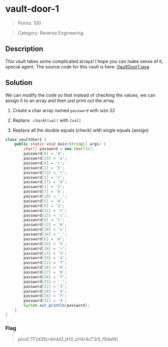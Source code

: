 # vault-door-1

> Points: 100

> Category: Reverse Engineering

## Description

This vault takes some complicated arrays! I hope you can make sense of it, special agent. The source code for this vault is here: [VaultDoor1.java](https://jupiter.challenges.picoctf.org/static/87e103a8db01087de9ccf5a7a022ddf8/VaultDoor1.java)

## Solution

We can modify the code so that instead of checking the values, we can assign it to an array and then just print out the array.

1. Create a char array named `password` with size 32

2. Replace `.charAt(val)` with `[val]`

3. Replace all the double equals (check) with single equals (assign)

```java
class vaultdoor1 {
    public static void main(String[] args) {
        char[] password = new char[32];
        password[0] = 'd';
        password[29] = 'a';
        password[4] = 'r';
        password[2] = '5';
        password[23] = 'r';
        password[3] = 'c';
        password[17] = '4';
        password[1] = '3';
        password[7] = 'b';
        password[10] = '_';
        password[5] = '4';
        password[9] = '3';
        password[11] = 't';
        password[15] = 'c';
        password[8] = 'l';
        password[12] = 'H';
        password[20] = 'c';
        password[14] = '_';
        password[6] = 'm';
        password[24] = '5';
        password[18] = 'r';
        password[13] = '3';
        password[19] = '4';
        password[21] = 'T';
        password[16] = 'H';
        password[27] = '6';
        password[30] = 'f';
        password[25] = '_';
        password[22] = '3';
        password[28] = 'd';
        password[26] = 'f';
        password[31] = '4';
        System.out.println(password);
    }
}
```

### Flag

> picoCTF{d35cr4mbl3_tH3_cH4r4cT3r5_f6daf4}
